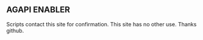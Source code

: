 ## AGAPI ENABLER

Scripts contact this site for confirmation. This site has no other use. Thanks github.
